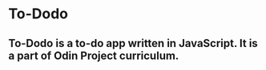 # To-Dodo

##  To-Dodo is a to-do app written in JavaScript. It is a part of Odin Project curriculum.
